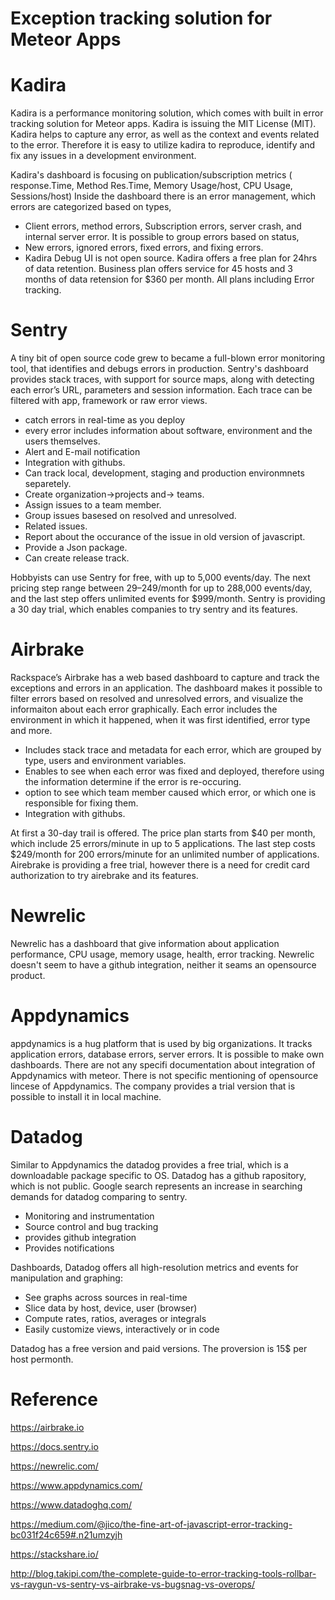 
# Exception tracking solution for Meteor Apps

# Kadira
Kadira is a performance monitoring solution, which comes with built in error tracking solution for Meteor apps. Kadira is issuing the MIT License (MIT).
Kadira helps to capture any error, as well as the context and events related to the error. Therefore it is easy to utilize kadira to reproduce, identify and fix any issues in a development environment.

Kadira's dashboard is focusing on publication/subscription metrics (  response.Time, Method Res.Time, Memory Usage/host, CPU Usage, Sessions/host)
Inside the dashboard there is an error management, which errors are categorized based on types,
- Client errors, method errors, Subscription errors, server crash, and internal server error.
It is possible to group errors based on status,
- New errors, ignored errors, fixed errors, and fixing errors.
- Kadira Debug UI is not open source.
Kadira offers a free plan for 24hrs of data retention. Business plan offers service for 45 hosts and 3 months of data retension for $360 per month. All plans including Error tracking.

# Sentry

A tiny bit of open source code grew to became a full-blown error monitoring tool, that identifies and debugs errors in production.
Sentry's dashboard provides stack traces, with support for source maps, along with detecting each error’s URL, parameters and session information. Each trace can be filtered with app, framework or raw error views. 

- catch errors in real-time as you deploy
- every error includes information about software, environment and the users themselves.
- Alert and E-mail notification
- Integration with githubs.
- Can track local, development, staging and production environmnets separetely.
- Create organization→projects and→ teams.
- Assign issues to a team member.
- Group issues basesed on resolved and unresolved.
- Related issues.
- Report about the occurance of the issue in old version of javascript.
- Provide a Json package.
- Can create release track.

Hobbyists can use Sentry for free, with up to 5,000 events/day. The next pricing step range between $29–$249/month for up to 288,000 events/day, and the last step offers unlimited events for $999/month. 
Sentry is providing a 30 day trial, which enables companies to try sentry and its features. 

# Airbrake

Rackspace’s Airbrake has a web based dashboard to capture and track the exceptions and errors in an application. The dashboard makes it possible to filter errors based on resolved and unresolved errors, and visualize the informaiton about each error graphically. Each error includes the environment in which it happened, when it was first identified, error type and more. 
- Includes stack trace and metadata for each error, which are grouped by type, users and environment variables.
- Enables to see when each error was fixed and deployed, therefore using the information determine if the error is re-occuring. 
- option to see which team member caused which error, or which one is responsible for fixing them. 
- Integration with githubs.

At first a 30-day trail is offered. The price plan starts from $40 per month, which include 25 errors/minute in up to 5 applications. The last step costs $249/month for 200 errors/minute for an unlimited number of applications.
Airebrake is providing a free trial, however there is a need for credit card authorization to try airebrake and its features.

# Newrelic

Newrelic has a dashboard that give information about application performance, CPU usage, memory usage, health, error tracking. Newrelic doesn't seem to have a github integration, neither it seams an opensource product. 

# Appdynamics

appdynamics is a hug platform that is used by big organizations. It tracks application errors, database errors, server errors. It is possible to make own dashboards. 
There are not any specifi documentation about integration of Appdynamics with meteor. 
There is not specific mentioning of opensource lincese of Appdynamics. The company provides a trial version that is possible to install it in local machine. 

# Datadog 

Similar to Appdynamics the datadog provides a free trial, which is a downloadable package specific to OS. Datadog has a github rapository, which is not public. Google search represents an increase in searching demands for datadog comparing to sentry. 

- Monitoring and instrumentation
- Source control and bug tracking
- provides github integration
- Provides notifications

Dashboards, Datadog offers all high-resolution metrics and events for manipulation and graphing:

- See graphs across sources in real-time
- Slice data by host, device, user (browser)
- Compute rates, ratios, averages or integrals
- Easily customize views, interactively or in code

Datadog has a free version and paid versions. The proversion is 15$ per host permonth. 

# Reference

https://airbrake.io

https://docs.sentry.io

https://newrelic.com/

https://www.appdynamics.com/

https://www.datadoghq.com/ 

https://medium.com/@jico/the-fine-art-of-javascript-error-tracking-bc031f24c659#.n21umzyjh

https://stackshare.io/

http://blog.takipi.com/the-complete-guide-to-error-tracking-tools-rollbar-vs-raygun-vs-sentry-vs-airbrake-vs-bugsnag-vs-overops/
